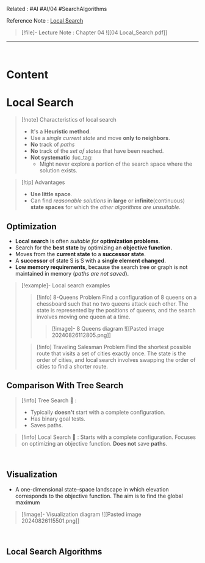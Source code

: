 Related : #AI #AI/04 #SearchAlgorithms 

Reference Note : [Local Search](file:///E:%5CAcademics%5CSEM%203%5CCS3613-Introduction%20to%20Artificial%20Intelligence%5CLecture%20note%5C04%20Local_Search.pdf)

> [!file]- Lecture Note : Chapter 04
> ![[04 Local_Search.pdf]]


---
<br>

# Content

# Local Search
> [!note] Characteristics of local search
> - It's a **Heuristic method**.
> - Use a *single current state* and move **only to neighbors**.
> - **No** track of *paths*
> - **No** track of the *set of states* that have been reached.
> - **Not systematic** :luc_tag: 
> 	- Might never explore a portion of the search space where the solution exists.

> [!tip] Advantages
> - **Use little space**.
> - Can find *reasonable solutions* in **large** or **infinite**(continuous) **state spaces** for which the *other algorithms are unsuitable*.

## Optimization
- **Local search** is often *suitable for* **optimization problems**.
- Search for the **best state** by optimizing an **objective function.**
- Moves from the **current state** to a **successor state**.
- A **successor** of state S is S with a **single element changed.**
- **Low memory requirements**, because the search tree or graph is not maintained in memory (*paths are not saved*).

> [!example]- Local search examples
> > [!info] 8-Queens Problem
> > Find a configuration of 8 queens on a chessboard such that no two queens attack each other. The state is represented by the positions of queens, and the search involves moving one queen at a time.
> > > [!image]- 8 Queens diagram
> > > ![[Pasted image 20240826112805.png]]
>  
> > [!info] Traveling Salesman Problem
> > Find the shortest possible route that visits a set of cities exactly once. The state is the order of cities, and local search involves swapping the order of cities to find a shorter route.

## Comparison With Tree Search
> [!info] Tree Search 🔎 : 
>- Typically **doesn't** start with a complete configuration.
>- Has binary goal tests.
>- Saves paths.

> [!info] Local Search 🔎 :
> Starts with a complete configuration.
> Focuses on optimizing an objective function.
> **Does not** save **paths**.

<br>

## Visualization
- A one-dimensional state-space landscape in which elevation corresponds to the objective function. The aim is to find the global maximum

> [!image]- Visualization diagram
> ![[Pasted image 20240826115501.png]]

<br>

## Local Search Algorithms
